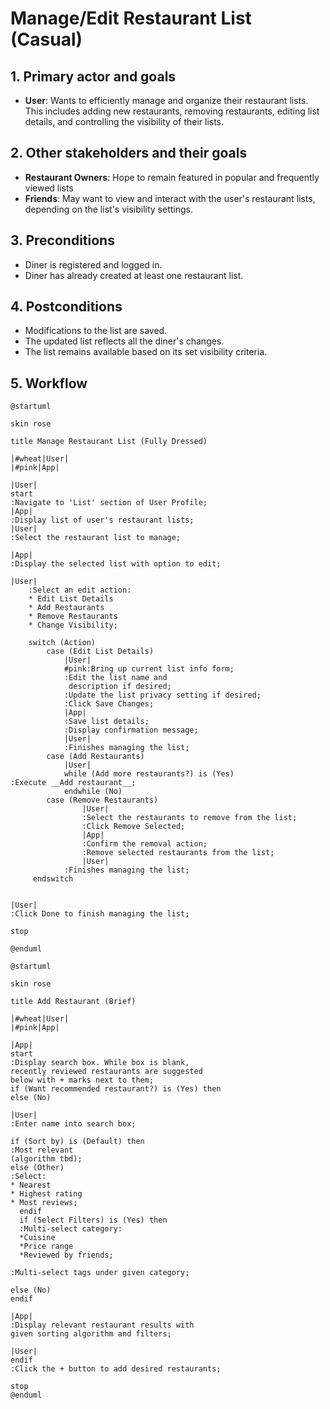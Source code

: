 # Manage/Edit Restaurant List (Casual)
## 1. Primary actor and goals
* __User__: Wants to efficiently manage and organize their restaurant lists. This includes adding new restaurants, removing restaurants, editing list details, and controlling the visibility of their lists.

## 2. Other stakeholders and their goals
* __Restaurant Owners__: Hope to remain featured in popular and frequently viewed lists
* __Friends__: May want to view and interact with the user's restaurant lists, depending on the list's visibility settings.
## 3. Preconditions
* Diner is registered and logged in.
* Diner has already created at least one restaurant list.
## 4. Postconditions
* Modifications to the list are saved.
* The updated list reflects all the diner's changes.
* The list remains available based on its set visibility criteria.

## 5. Workflow
````plantuml
@startuml

skin rose

title Manage Restaurant List (Fully Dressed)

|#wheat|User|
|#pink|App|

|User|
start
:Navigate to 'List' section of User Profile;
|App|
:Display list of user's restaurant lists;
|User|
:Select the restaurant list to manage;

|App|
:Display the selected list with option to edit;

|User|
    :Select an edit action:
    * Edit List Details
    * Add Restaurants
    * Remove Restaurants
    * Change Visibility;

    switch (Action)
        case (Edit List Details)
            |User|
            #pink:Bring up current list info form;
            :Edit the list name and
             description if desired;
            :Update the list privacy setting if desired;
            :Click Save Changes;
            |App|
            :Save list details;
            :Display confirmation message;
            |User|
            :Finishes managing the list;
        case (Add Restaurants)
            |User|
            while (Add more restaurants?) is (Yes)
:Execute __Add restaurant__;
            endwhile (No)
        case (Remove Restaurants)
                |User|
                :Select the restaurants to remove from the list;
                :Click Remove Selected;
                |App|
                :Confirm the removal action;
                :Remove selected restaurants from the list;
                |User|
            :Finishes managing the list;
     endswitch


|User|
:Click Done to finish managing the list;

stop

@enduml  

````
```plantuml
@startuml

skin rose

title Add Restaurant (Brief)

|#wheat|User|
|#pink|App|

|App|
start
:Display search box. While box is blank, 
recently reviewed restaurants are suggested
below with + marks next to them;
if (Want recommended restaurant?) is (Yes) then
else (No)

|User|
:Enter name into search box;

if (Sort by) is (Default) then
:Most relevant
(algorithm tbd);
else (Other)
:Select:
* Nearest
* Highest rating
* Most reviews;
  endif
  if (Select Filters) is (Yes) then
  :Multi-select category:
  *Cuisine
  *Price range
  *Reviewed by friends;

:Multi-select tags under given category;

else (No)
endif

|App|
:Display relevant restaurant results with
given sorting algorithm and filters;

|User|
endif
:Click the + button to add desired restaurants;

stop
@enduml
```
